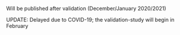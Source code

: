 Will be published after validation (December/January 2020/2021)

UPDATE:
Delayed due to COVID-19; the validation-study will begin in February
